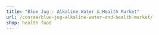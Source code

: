 ```yaml
---
title: "Blue Jug - Alkaline Water & Health Market"
url: /conroe/blue-jug-alkaline-water-and-health-market/
shop: health food
---
```

